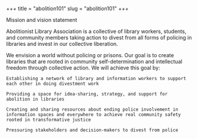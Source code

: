 +++
title = "abolition101"
slug = "abolition101"
+++

Mission and vision statement

Abolitionist Library Association is a collective of library workers, students, and community members taking action to divest from all forms of policing in libraries and invest in our collective liberation. 

We envision a world without policing or prisons. Our goal is to create libraries that are rooted in community self-determination and intellectual freedom through collective action. We will achieve this goal by:

    Establishing a network of library and information workers to support each other in doing divestment work

    Providing a space for idea-sharing, strategy, and support for abolition in libraries

    Creating and sharing resources about ending police involvement in information spaces and everywhere to achieve real community safety rooted in transformative justice 

    Pressuring stakeholders and decision-makers to divest from police
